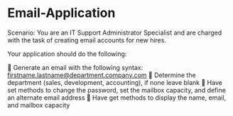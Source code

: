 # Email-Application


Scenario: You are an IT Support Administrator Specialist and are
charged with the task of creating email accounts for new hires.

Your application should do the following:

 Generate an email with the following syntax: firstname.lastname@department.company.com
 Determine the department (sales, development, accounting), if none leave blank
 Have set methods to change the password, set the mailbox capacity, and define an alternate
email address
 Have get methods to display the name, email, and mailbox capacity
